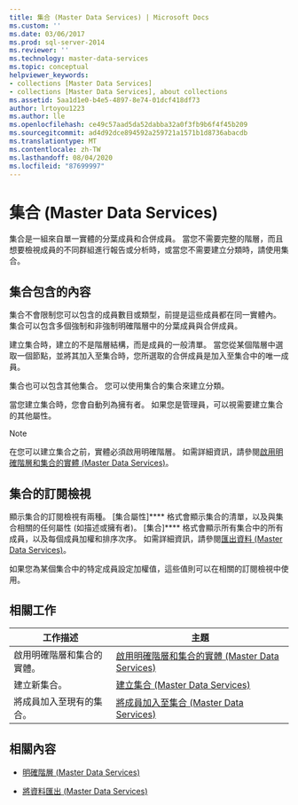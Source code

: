 ```yaml
---
title: 集合 (Master Data Services) | Microsoft Docs
ms.custom: ''
ms.date: 03/06/2017
ms.prod: sql-server-2014
ms.reviewer: ''
ms.technology: master-data-services
ms.topic: conceptual
helpviewer_keywords:
- collections [Master Data Services]
- collections [Master Data Services], about collections
ms.assetid: 5aa1d1e0-b4e5-4897-8e74-01dcf418df73
author: lrtoyou1223
ms.author: lle
ms.openlocfilehash: ce49c57aad5da52dabba32a0f3fb9b6f4f45b209
ms.sourcegitcommit: ad4d92dce894592a259721a1571b1d8736abacdb
ms.translationtype: MT
ms.contentlocale: zh-TW
ms.lasthandoff: 08/04/2020
ms.locfileid: "87699997"
---
```

# <a name="collections-master-data-services"></a>集合 (Master Data Services)
  集合是一組來自單一實體的分葉成員和合併成員。 當您不需要完整的階層，而且想要檢視成員的不同群組進行報告或分析時，或當您不需要建立分類時，請使用集合。  
  
## <a name="what-collections-contain"></a>集合包含的內容  
 集合不會限制您可以包含的成員數目或類型，前提是這些成員都在同一實體內。 集合可以包含多個強制和非強制明確階層中的分葉成員與合併成員。  
  
 建立集合時，建立的不是階層結構，而是成員的一般清單。 當您從某個階層中選取一個節點，並將其加入至集合時，您所選取的合併成員是加入至集合中的唯一成員。  
  
 集合也可以包含其他集合。 您可以使用集合的集合來建立分類。  
  
 當您建立集合時，您會自動列為擁有者。 如果您是管理員，可以視需要建立集合的其他屬性。  
  
> [!NOTE]  
>  在您可以建立集合之前，實體必須啟用明確階層。 如需詳細資訊，請參閱[啟用明確階層和集合的實體 &#40;Master Data Services&#41;](enable-an-entity-for-explicit-hierarchies-and-collections-master-data-services.md)。  
  
## <a name="subscription-views-for-collections"></a>集合的訂閱檢視  
 顯示集合的訂閱檢視有兩種。 [集合屬性]**** 格式會顯示集合的清單，以及與集合相關的任何屬性 (如描述或擁有者)。 [集合]**** 格式會顯示所有集合中的所有成員，以及每個成員加權和排序次序。 如需詳細資訊，請參閱[匯出資料 &#40;Master Data Services&#41;](overview-exporting-data-master-data-services.md)。  
  
 如果您為某個集合中的特定成員設定加權值，這些值則可以在相關的訂閱檢視中使用。  
  
## <a name="related-tasks"></a>相關工作  
  
|工作描述|主題|  
|----------------------|-----------|  
|啟用明確階層和集合的實體。|[啟用明確階層和集合的實體 &#40;Master Data Services&#41;](enable-an-entity-for-explicit-hierarchies-and-collections-master-data-services.md)|  
|建立新集合。|[建立集合 &#40;Master Data Services&#41;](../../2014/master-data-services/create-a-collection-master-data-services.md)|  
|將成員加入至現有的集合。|[將成員加入至集合 &#40;Master Data Services&#41;](../../2014/master-data-services/add-members-to-a-collection-master-data-services.md)|  
  
## <a name="related-content"></a>相關內容  
  
-   [明確階層 &#40;Master Data Services&#41;](../../2014/master-data-services/explicit-hierarchies-master-data-services.md)  
  
-   [將資料匯出 &#40;Master Data Services&#41;](overview-exporting-data-master-data-services.md)  
  
  
